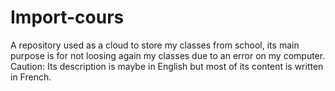# Import-cours
A repository used as a cloud to store my classes from school, its main purpose is for not loosing again my classes due to an error on my computer. Caution: Its description is maybe in English but most of its content is written in French.
